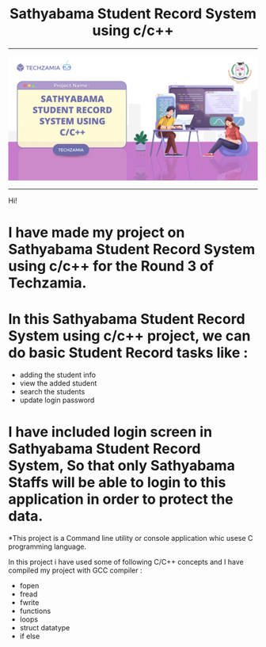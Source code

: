 <h1 align=center><b>Sathyabama Student Record System using c/c++</b></h1>

---

![image of voice assitant](project_banner.png)

---

Hi! 
# I have made my project on Sathyabama Student Record System using c/c++ for the Round 3 of Techzamia.

#  In this Sathyabama Student Record System using c/c++ project, we can do basic Student Record tasks like : 
* adding the student info
* view the added student 
* search the students
* update login password

# I have included login screen in Sathyabama Student Record System, So that only Sathyabama Staffs will be able to login to this application in order to protect the data.

*This project is a Command line utility or console application whic usese C programming language. 


In this project i have used some of following C/C++ concepts and I have compiled my project with GCC compiler :

* fopen
* fread
* fwrite
* functions
* loops
* struct datatype
* if else

